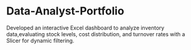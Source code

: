 # Data-Analyst-Portfolio
Developed an interactive Excel dashboard to analyze inventory data,evaluating stock levels, cost distribution, and turnover rates with a Slicer for dynamic filtering.
